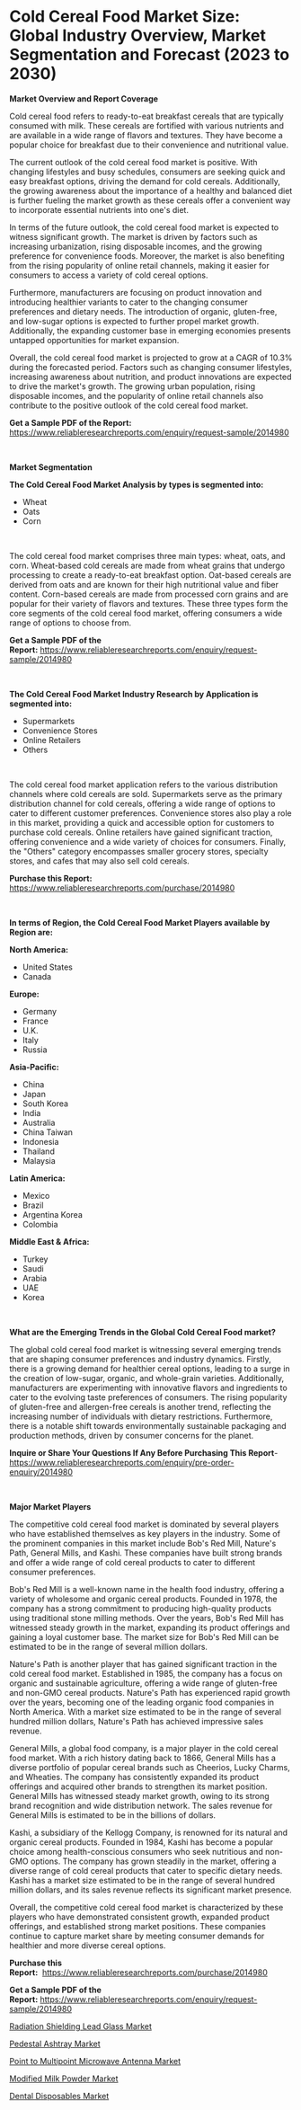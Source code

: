 <p><h1>Cold Cereal Food Market Size: Global Industry Overview, Market Segmentation and Forecast (2023 to 2030)</h1></p><p><strong>Market Overview and Report Coverage</strong></p>
<p><p>Cold cereal food refers to ready-to-eat breakfast cereals that are typically consumed with milk. These cereals are fortified with various nutrients and are available in a wide range of flavors and textures. They have become a popular choice for breakfast due to their convenience and nutritional value.</p><p>The current outlook of the cold cereal food market is positive. With changing lifestyles and busy schedules, consumers are seeking quick and easy breakfast options, driving the demand for cold cereals. Additionally, the growing awareness about the importance of a healthy and balanced diet is further fueling the market growth as these cereals offer a convenient way to incorporate essential nutrients into one's diet.</p><p>In terms of the future outlook, the cold cereal food market is expected to witness significant growth. The market is driven by factors such as increasing urbanization, rising disposable incomes, and the growing preference for convenience foods. Moreover, the market is also benefiting from the rising popularity of online retail channels, making it easier for consumers to access a variety of cold cereal options.</p><p>Furthermore, manufacturers are focusing on product innovation and introducing healthier variants to cater to the changing consumer preferences and dietary needs. The introduction of organic, gluten-free, and low-sugar options is expected to further propel market growth. Additionally, the expanding customer base in emerging economies presents untapped opportunities for market expansion.</p><p>Overall, the cold cereal food market is projected to grow at a CAGR of 10.3% during the forecasted period. Factors such as changing consumer lifestyles, increasing awareness about nutrition, and product innovations are expected to drive the market's growth. The growing urban population, rising disposable incomes, and the popularity of online retail channels also contribute to the positive outlook of the cold cereal food market.</p></p>
<p><strong>Get a Sample PDF of the Report:</strong> <a href="https://www.reliableresearchreports.com/enquiry/request-sample/2014980">https://www.reliableresearchreports.com/enquiry/request-sample/2014980</a></p>
<p>&nbsp;</p>
<p><strong>Market Segmentation</strong></p>
<p><strong>The Cold Cereal Food Market Analysis by types is segmented into:</strong></p>
<p><ul><li>Wheat</li><li>Oats</li><li>Corn</li></ul></p>
<p>&nbsp;</p>
<p><p>The cold cereal food market comprises three main types: wheat, oats, and corn. Wheat-based cold cereals are made from wheat grains that undergo processing to create a ready-to-eat breakfast option. Oat-based cereals are derived from oats and are known for their high nutritional value and fiber content. Corn-based cereals are made from processed corn grains and are popular for their variety of flavors and textures. These three types form the core segments of the cold cereal food market, offering consumers a wide range of options to choose from.</p></p>
<p><strong>Get a Sample PDF of the Report:</strong>&nbsp;<a href="https://www.reliableresearchreports.com/enquiry/request-sample/2014980">https://www.reliableresearchreports.com/enquiry/request-sample/2014980</a></p>
<p>&nbsp;</p>
<p><strong>The Cold Cereal Food Market Industry Research by Application is segmented into:</strong></p>
<p><ul><li>Supermarkets</li><li>Convenience Stores</li><li>Online Retailers</li><li>Others</li></ul></p>
<p>&nbsp;</p>
<p><p>The cold cereal food market application refers to the various distribution channels where cold cereals are sold. Supermarkets serve as the primary distribution channel for cold cereals, offering a wide range of options to cater to different customer preferences. Convenience stores also play a role in this market, providing a quick and accessible option for customers to purchase cold cereals. Online retailers have gained significant traction, offering convenience and a wide variety of choices for consumers. Finally, the "Others" category encompasses smaller grocery stores, specialty stores, and cafes that may also sell cold cereals.</p></p>
<p><strong>Purchase this Report:</strong>&nbsp; <a href="https://www.reliableresearchreports.com/purchase/2014980">https://www.reliableresearchreports.com/purchase/2014980</a></p>
<p>&nbsp;</p>
<p><strong>In terms of Region, the Cold Cereal Food Market Players available by Region are:</strong></p>
<p>
    <p> <strong> North America: </strong>
        <ul>
            <li>United States</li>
            <li>Canada</li>
        </ul>
        </p> 
    <p> <strong> Europe: </strong>
        <ul>
            <li>Germany</li>
            <li>France</li>
            <li>U.K.</li>
            <li>Italy</li>
            <li>Russia</li>
        </ul>
        </p> 
    <p> <strong> Asia-Pacific: </strong>
        <ul>
            <li>China</li>
            <li>Japan</li>
            <li>South Korea</li>
            <li>India</li>
            <li>Australia</li>
            <li>China Taiwan</li>
            <li>Indonesia</li>
            <li>Thailand</li>
            <li>Malaysia</li>
        </ul>
        </p> 
    <p> <strong> Latin America: </strong>
        <ul>
            <li>Mexico</li>
            <li>Brazil</li>
            <li>Argentina Korea</li>
            <li>Colombia</li>
        </ul>
        </p> 
    <p> <strong> Middle East & Africa: </strong>
        <ul>
            <li>Turkey</li>
            <li>Saudi</li>
            <li>Arabia</li>
            <li>UAE</li>
            <li>Korea</li>
        </ul>
    </p>
    </p>
<p>&nbsp;</p>
<p><strong>What are the Emerging Trends in the Global Cold Cereal Food market?</strong></p>
<p><p>The global cold cereal food market is witnessing several emerging trends that are shaping consumer preferences and industry dynamics. Firstly, there is a growing demand for healthier cereal options, leading to a surge in the creation of low-sugar, organic, and whole-grain varieties. Additionally, manufacturers are experimenting with innovative flavors and ingredients to cater to the evolving taste preferences of consumers. The rising popularity of gluten-free and allergen-free cereals is another trend, reflecting the increasing number of individuals with dietary restrictions. Furthermore, there is a notable shift towards environmentally sustainable packaging and production methods, driven by consumer concerns for the planet.</p></p>
<p><strong>Inquire or Share Your Questions If Any Before Purchasing This Report</strong>- <a href="https://www.reliableresearchreports.com/enquiry/pre-order-enquiry/2014980">https://www.reliableresearchreports.com/enquiry/pre-order-enquiry/2014980</a></p>
<p>&nbsp;</p>
<p><strong>Major Market Players</strong></p>
<p><p>The competitive cold cereal food market is dominated by several players who have established themselves as key players in the industry. Some of the prominent companies in this market include Bob's Red Mill, Nature's Path, General Mills, and Kashi. These companies have built strong brands and offer a wide range of cold cereal products to cater to different consumer preferences.</p><p>Bob's Red Mill is a well-known name in the health food industry, offering a variety of wholesome and organic cereal products. Founded in 1978, the company has a strong commitment to producing high-quality products using traditional stone milling methods. Over the years, Bob's Red Mill has witnessed steady growth in the market, expanding its product offerings and gaining a loyal customer base. The market size for Bob's Red Mill can be estimated to be in the range of several million dollars.</p><p>Nature's Path is another player that has gained significant traction in the cold cereal food market. Established in 1985, the company has a focus on organic and sustainable agriculture, offering a wide range of gluten-free and non-GMO cereal products. Nature's Path has experienced rapid growth over the years, becoming one of the leading organic food companies in North America. With a market size estimated to be in the range of several hundred million dollars, Nature's Path has achieved impressive sales revenue.</p><p>General Mills, a global food company, is a major player in the cold cereal food market. With a rich history dating back to 1866, General Mills has a diverse portfolio of popular cereal brands such as Cheerios, Lucky Charms, and Wheaties. The company has consistently expanded its product offerings and acquired other brands to strengthen its market position. General Mills has witnessed steady market growth, owing to its strong brand recognition and wide distribution network. The sales revenue for General Mills is estimated to be in the billions of dollars.</p><p>Kashi, a subsidiary of the Kellogg Company, is renowned for its natural and organic cereal products. Founded in 1984, Kashi has become a popular choice among health-conscious consumers who seek nutritious and non-GMO options. The company has grown steadily in the market, offering a diverse range of cold cereal products that cater to specific dietary needs. Kashi has a market size estimated to be in the range of several hundred million dollars, and its sales revenue reflects its significant market presence.</p><p>Overall, the competitive cold cereal food market is characterized by these players who have demonstrated consistent growth, expanded product offerings, and established strong market positions. These companies continue to capture market share by meeting consumer demands for healthier and more diverse cereal options.</p></p>
<p><strong>Purchase this Report:</strong>&nbsp;&nbsp;<a href="https://www.reliableresearchreports.com/purchase/2014980">https://www.reliableresearchreports.com/purchase/2014980</a></p>
<p></p>
<p><strong>Get a Sample PDF of the Report:</strong>&nbsp;<a href="https://www.reliableresearchreports.com/enquiry/request-sample/2014980">https://www.reliableresearchreports.com/enquiry/request-sample/2014980</a></p>
<p><p><a href="https://medium.com/@ikeschumm/radiation-shielding-lead-glass-market-analysis-its-cagr-market-segmentation-and-global-industry-5479b517e371">Radiation Shielding Lead Glass Market</a></p><p><a href="https://www.linkedin.com/pulse/pedestal-ashtray-market-research-report-unlocks-analysis-gl0of/">Pedestal Ashtray Market</a></p><p><a href="https://github.com/sndrkn/Market-Research-Report-List-1/blob/main/point-to-multipoint-microwave-antenna-market.md">Point to Multipoint Microwave Antenna Market</a></p><p><a href="https://medium.com/@lylaberge1964/modified-milk-powder-market-insight-market-trends-growth-forecasted-from-2023-to-2030-98a965eea539">Modified Milk Powder Market</a></p><p><a href="https://github.com/melchekhinf/Market-Research-Report-List-1/blob/main/dental-disposables-market.md">Dental Disposables Market</a></p></p>